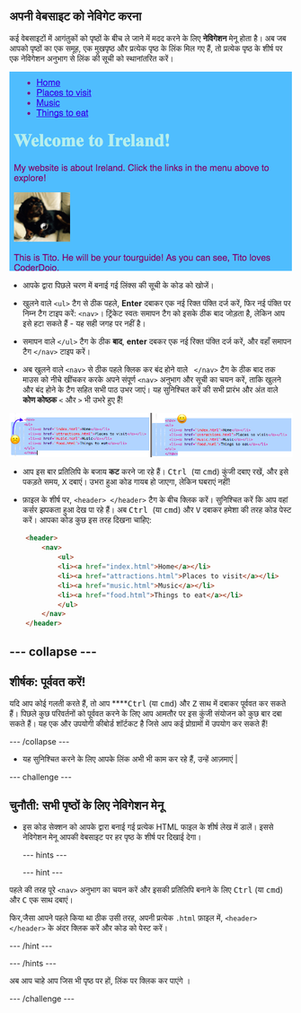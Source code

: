 ## अपनी वेबसाइट को नेविगेट करना

कई वेबसाइटों में आगंतुकों को पृष्ठों के बीच ले जाने में मदद करने के लिए **नेविगेशन** मेनू होता है। अब जब आपको पृष्ठों का एक समूह, एक मुखपृष्ठ और प्रत्येक पृष्ठ के लिंक मिल गए हैं, तो प्रत्येक पृष्ठ के शीर्ष पर एक नेविगेशन अनुभाग से लिंक की सूची को स्थानांतरित करें।

![शीर्ष पर नेविगेशन लिंक के साथ एक वेब पेज का उदाहरण](images/egNavLinksAtTop.png)

- आपके द्वारा पिछले चरण में बनाई गई लिंक्स की सूची के कोड को खोजें।

- खुलने वाले `<ul>` टैग से ठीक पहले, **Enter** दबाकर एक नई रिक्त पंक्ति दर्ज करें, फिर नई पंक्ति पर निम्न टैग टाइप करें: `<nav>`। ट्रिंकेट स्वतः समापन टैग को इसके ठीक बाद जोड़ता है, लेकिन आप इसे हटा सकते हैं - यह सही जगह पर नहीं है।

- समापन वाले `</ul>` टैग के ठीक **बाद**, **enter** दबकर एक नई रिक्त पंक्ति दर्ज करें, और वहाँ समापन टैग `</nav>` टाइप करें।

- अब खुलने वाले `<nav>` से ठीक पहले क्लिक कर बंद होने वाले ` </nav>` टैग के ठीक बाद तक माउस को नीचे खींचकर करके अपने संपूर्ण `<nav>` अनुभाग और सूची का चयन करें, ताकि खुलने और बंद होने के टैग सहित सभी पाठ उभर जाएं। यह सुनिश्चित करें की सभी प्रारंभ और अंत वाले **कोण कोष्ठक** `<` और `>` भी उभरे हुए हैं!

![बाईं ओर पाठ पूरी तरह से चयनित नहीं है, जबकि दाईं ओर पाठ चयनित है](images/egSelectedYayWoops.png)

- आप इस बार प्रतिलिपि के बजाय **कट** करने जा रहे हैं। <kbd> Ctrl </kbd> (या <kbd>cmd</kbd>) कुंजी दबाए रखें, और इसे पकड़ते समय, <kbd>X</kbd> दबाएं। उभरा हुआ कोड गायब हो जाएगा, लेकिन घबराएं नहीं!

- फ़ाइल के शीर्ष पर, `<header> </header>` टैग के बीच क्लिक करें। सुनिश्चित करें कि आप वहां कर्सर झपकता हुआ देख पा रहे हैं। अब <kbd> Ctrl </kbd> (या <kbd> cmd</kbd>) और <kbd>V</kbd> दबाकर हमेशा की तरह कोड पेस्ट करें। आपका कोड कुछ इस तरह दिखना चाहिए:

```html
    <header>
        <nav>
            <ul>
            <li><a href="index.html">Home</a></li>
            <li><a href="attractions.html">Places to visit</a></li>
            <li><a href="music.html">Music</a></li>
            <li><a href="food.html">Things to eat</a></li>
            </ul>
        </nav>
    </header>
```

## \--- collapse \---

## शीर्षक: पूर्ववत करें!

यदि आप कोई गलती करते हैं, तो आप ****<kbd>Ctrl</kbd> (या <kbd>cmd</kbd>) और <kbd>Z</kbd> साथ में दबाकर पूर्ववत कर सकते हैं। पिछले कुछ परिवर्तनों को पूर्ववत करने के लिए आप आमतौर पर इस कुंजी संयोजन को कुछ बार दबा सकते हैं। यह एक और उपयोगी कीबोर्ड शॉर्टकट है जिसे आप कई प्रोग्रामों में उपयोग कर सकते हैं!

\--- /collapse \---

- यह सुनिश्चित करने के लिए आपके लिंक अभी भी काम कर रहे हैं, उन्हें आज़माएं |

\--- challenge \---

## चुनौती: सभी पृष्ठों के लिए नेविगेशन मेनू

- इस कोड सेक्शन को आपके द्वारा बनाई गई प्रत्येक HTML फाइल के शीर्ष लेख में डालें। इससे नेविगेशन मेनू आपकी वेबसाइट पर हर पृष्ठ के शीर्ष पर दिखाई देगा।
    
    \--- hints \---
    
    \--- hint \---

पहले की तरह पूरे `<nav>` अनुभाग का चयन करें और इसकी प्रतिलिपि बनाने के लिए <kbd>Ctrl</kbd> (या <kbd>cmd</kbd>) और <kbd>C</kbd> एक साथ दबाएं।

फिर,जैसा आपने पहले किया था ठीक उसी तरह, अपनी प्रत्येक `.html` फ़ाइल में, `<header> </header>` के अंदर क्लिक करें और कोड को पेस्ट करें।

\--- /hint \---

\--- /hints \---

अब आप चाहे आप जिस भी पृष्ठ पर हों, लिंक पर क्लिक कर पाएंगे ।

\--- /challenge \---